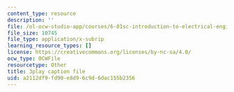 ```yaml
---
content_type: resource
description: ''
file: /ol-ocw-studio-app/courses/6-01sc-introduction-to-electrical-engineering-and-computer-science-i-spring-2011/a2112df9fd90e8d96c9d6dac155b2356_dAZ-i9MsbRM.srt
file_size: 10745
file_type: application/x-subrip
learning_resource_types: []
license: https://creativecommons.org/licenses/by-nc-sa/4.0/
ocw_type: OCWFile
resourcetype: Other
title: 3play caption file
uid: a2112df9-fd90-e8d9-6c9d-6dac155b2356
---
```

